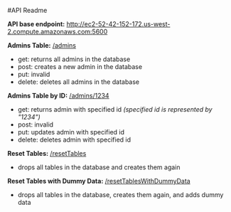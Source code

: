 #API Readme

**API base endpoint:**
http://ec2-52-42-152-172.us-west-2.compute.amazonaws.com:5600

**Admins Table:** [/admins](http://ec2-52-42-152-172.us-west-2.compute.amazonaws.com:5600/admins)
- get: returns all admins in the database
- post: creates a new admin in the database
- put: invalid
- delete: deletes all admins in the database

**Admins Table by ID:** [/admins/1234](http://ec2-52-42-152-172.us-west-2.compute.amazonaws.com:5600/admins/1)
- get: returns admin with specified id _(specified id is represented by "1234")_
- post: invalid
- put: updates admin with specified id
- delete: deletes admin with specified id

**Reset Tables:** [/resetTables](http://ec2-52-42-152-172.us-west-2.compute.amazonaws.com:5600/resetTables)
- drops all tables in the database and creates them again

**Reset Tables with Dummy Data:** [/resetTablesWithDummyData](http://ec2-52-42-152-172.us-west-2.compute.amazonaws.com:5600/resetTablesWithDummyData)
- drops all tables in the database, creates them again, and adds dummy data
